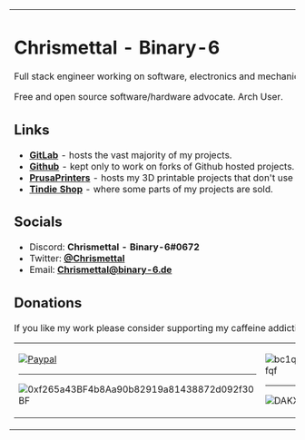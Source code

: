 <table>
<tr VALIGN=TOP>
<td style width=66%>

# Chrismettal - Binary-6

Full stack engineer working on software, electronics and mechanical design for 3D printing. Horrible at UX.

Free and open source software/hardware advocate. Arch User.

## Links

- [**GitLab**](https://gitlab.com/chrismettal) -  hosts the vast majority of my projects.
- [**Github**](https://github.com/chrismettal) - kept only to work on forks of Github hosted projects.
- [**PrusaPrinters**](https://www.prusaprinters.org/social/13425-chrismettal/about) - hosts my 3D printable projects that don't use source control.
- [**Tindie Shop**](https://www.tindie.com/stores/binary-6/) - where some parts of my projects are sold.


## Socials
 
- Discord: **Chrismettal - Binary-6#0672**
- Twitter: [**@Chrismettal**](https://twitter.com/Chrismettal)
- Email:   [**Chrismettal@binary-6.de**](mailto:Chrismettal@binary-6.de)


## Donations

If you like my work please consider supporting my caffeine addiction!

<table>
<tr VALIGN=TOP>
<td style width=50%>

[![Paypal](https://gitlab.com/Chrismettal/Chrismettal/-/blob/main/img/PP_Dono.png)](https://www.paypal.com/donate/?hosted_button_id=7VMKT7P7PL86J)

---

![0xf265a43BF4b8Aa90b82919a81438872d092f30BF](https://gitlab.com/Chrismettal/Chrismettal/-/blob/main/img/ETH_Dono.png) 

</td>
<td>

![bc1q33f56ufemtpdrwleemlmx4nc0tgkufc778yfqf](https://gitlab.com/Chrismettal/Chrismettal/-/blob/main/img/BTC_Dono.png)

---

![DAKXGpR8yqgxrnZpVoxHBLbLbQnuwXcYJt](https://gitlab.com/Chrismettal/Chrismettal/-/blob/main/img/DOGE_Dono.png)

</td>
</tr>
</table>


</td>
<td>

## [EleLab_V2](https://gitlab.com/Chrismettal/EleLab_v2)
[![EleLab_V2](https://gitlab.com/Chrismettal/EleLab_v2/-/raw/master/img/CompleteNice.jpg)](https://gitlab.com/Chrismettal/EleLab_v2)

## [ESP-Hiro](https://gitlab.com/Chrismettal/ESP-Hiro)
[![ESP-Hiro](https://gitlab.com/Chrismettal/ESP-Hiro/-/raw/master/img/Nice.png)](https://gitlab.com/Chrismettal/ESP-Hiro)

## [LasS0](https://gitlab.com/Chrismettal/LasS0)
[![LasS0](https://gitlab.com/Chrismettal/LasS0/-/raw/master/img/Board.jpg)](https://gitlab.com/Chrismettal/LasS0)

</td>
</tr>
</table>